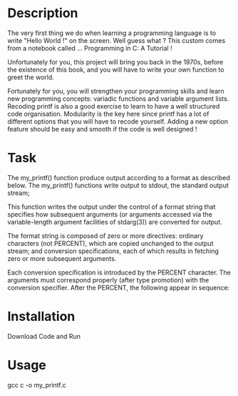 # Description

The very first thing we do when learning a programming language is to write "Hello World !" on the screen. Well guess what ? This custom comes from a notebook called ... Programming in C: A Tutorial !

Unfortunately for you, this project will bring you back in the 1970s, before the existence of this book, and you will have to write your own function to greet the world.

Fortunately for you, you will strengthen your programming skills and learn new programming concepts: variadic functions and variable argument lists. Recoding printf is also a good exercise to learn to have a well structured code organisation. Modularity is the key here since printf has a lot of different options that you will have to recode yourself. Adding a new option feature should be easy and smooth if the code is well designed !

# Task

The my_printf() function produce output according to a format as described below. The my_printf() functions write output to stdout, the standard output stream;

This function writes the output under the control of a format string that specifies how subsequent arguments (or arguments accessed via the variable-length argument facilities of stdarg(3)) are converted for output.

The format string is composed of zero or more directives: ordinary characters (not PERCENT), which are copied unchanged to the output stream; and conversion specifications, each of which results in fetching zero or more subsequent arguments.

Each conversion specification is introduced by the PERCENT character. The arguments must correspond properly (after type promotion) with the conversion specifier. After the PERCENT, the following appear in sequence:

# Installation

Download Code and Run

# Usage
gcc c -o my_printf.c